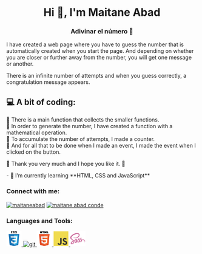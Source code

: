 <h1 align="center">Hi 👋, I'm Maitane Abad</h1>
<h3 align="center">Adivinar el número 🙈</h3>

<p class="has-line-data" data-line-start="0" data-line-end="1">I have created a web page where you have to guess the number that is automatically created when you start the page. And depending on whether you are closer or further away from the number, you will get one message or another.</p>
<p class="has-line-data" data-line-start="2" data-line-end="3">There is an infinite number of attempts and when you guess correctly, a congratulation message appears.</p>
<h2 class="code-line" data-line-start=4 data-line-end=5 ><a id="_A_bit_of_coding_4"></a>💻 A bit of coding:</h2>
<p class="has-line-data" data-line-start="5" data-line-end="9">🔸 There is a main function that collects the smaller functions.<br>
🔸 In order to generate the number, I have created a function with a mathematical operation.<br>
🔸 To accumulate the number of attempts, I made a counter.<br>
🔸 And for all that to be done when I made an event, I made the event when I clicked on the button.</p>
<p class="has-line-data" data-line-start="10" data-line-end="11">🤩 Thank you very much and I hope you like it. 🤩</p>
- 🌱 I’m currently learning **HTML, CSS and JavaScript**

<h3 align="left">Connect with me:</h3>
<p align="left">
<a href="https://twitter.com/maitaneabad" target="blank"><img align="center" src="https://raw.githubusercontent.com/rahuldkjain/github-profile-readme-generator/master/src/images/icons/Social/twitter.svg" alt="maitaneabad" height="30" width="40" /></a>
<a href="https://linkedin.com/in/maitane abad conde" target="blank"><img align="center" src="https://raw.githubusercontent.com/rahuldkjain/github-profile-readme-generator/master/src/images/icons/Social/linked-in-alt.svg" alt="maitane abad conde" height="30" width="40" /></a>
</p>

<h3 align="left">Languages and Tools:</h3>
<p align="left"> <a href="https://www.w3schools.com/css/" target="_blank"> <img src="https://raw.githubusercontent.com/devicons/devicon/master/icons/css3/css3-original-wordmark.svg" alt="css3" width="40" height="40"/> </a> <a href="https://git-scm.com/" target="_blank"> <img src="https://www.vectorlogo.zone/logos/git-scm/git-scm-icon.svg" alt="git" width="40" height="40"/> </a> <a href="https://www.w3.org/html/" target="_blank"> <img src="https://raw.githubusercontent.com/devicons/devicon/master/icons/html5/html5-original-wordmark.svg" alt="html5" width="40" height="40"/> </a> <a href="https://developer.mozilla.org/en-US/docs/Web/JavaScript" target="_blank"> <img src="https://raw.githubusercontent.com/devicons/devicon/master/icons/javascript/javascript-original.svg" alt="javascript" width="40" height="40"/> </a> <a href="https://sass-lang.com" target="_blank"> <img src="https://raw.githubusercontent.com/devicons/devicon/master/icons/sass/sass-original.svg" alt="sass" width="40" height="40"/> </a> </p>
